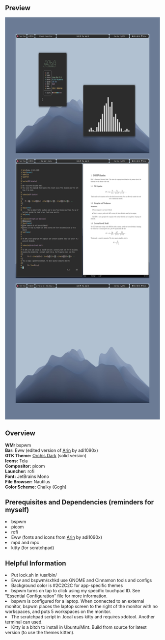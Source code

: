<h2>Preview</h2>
<img src="screen.png" alt="Screenshot 1" width="800" height="1310">
<h2>Overview</h2>
<b>WM:</b> bspwm<br>
<b>Bar:</b> Eww (edited version of <a href=https://github.com/adi1090x/widgets>Arin</a> by adi1090x)<br>
<b>GTK Theme:</b> <a href=https://github.com/vinceliuice/Orchis-theme>Orchis Dark</a> (solid version)<br>
<b>Icons:</b> Tela<br>
<b>Compositor:</b> picom<br>
<b>Launcher:</b> rofi<br>
<b>Font:</b> JetBrains Mono<br>
<b>File Browser:</b> Nautilus<br>
<b>Color Scheme:</b> Chalky (Gogh)<br>

<h2>Prerequisites and Dependencies (reminders for myself)</h2>
<li>bspwm</li>
<li>picom</li>
<li>rofi</li>
<li>Eww (fonts and icons from <a href=https://github.com/adi1090x/widgets>Arin</a> by adi1090x)</li>
<li>mpd and mpc</li>
<li>kitty (for scratchpad)</li>


<h2>Helpful Information</h2>
<li>Put lock.sh in /usr/bin/</li>
<li>Eww and bspwm/sxhkd use GNOME and Cinnamon tools and configs</li>
<li>Background color is #2C2C2C for app-specific themes </li>
<li>bspwm turns on tap to click using my specific touchpad ID. See "Essential Configuration" file for more information.</li>
<li>bspwm is configured for a laptop. When connected to an external monitor, bspwm places the laptop screen to the right of the monitor with no workspaces, and puts 5 workspaces on the monitor. </li>
<li>The scratchpad script in .local uses kitty and requires xdotool. Another terminal can used.</li>
<li>Kitty is a bitch to install in Ubuntu/Mint. Build from source for latest version (to use the themes kitten).</li>
